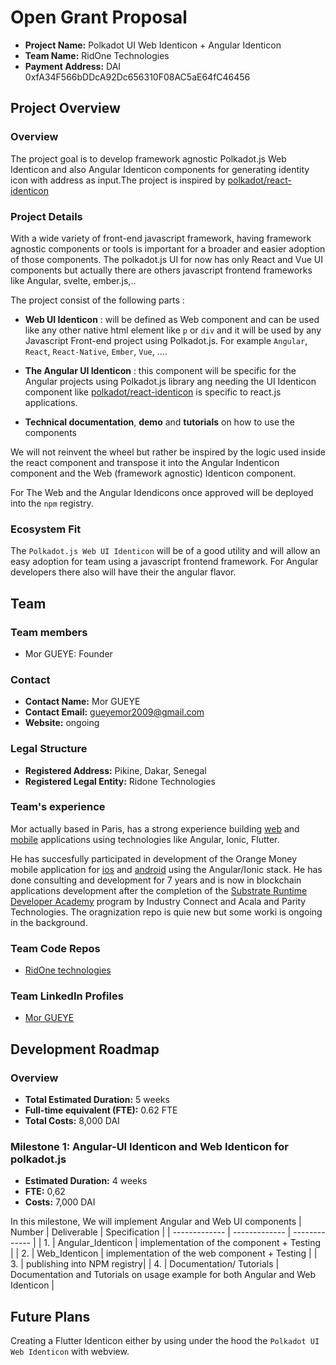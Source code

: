 # Open Grant Proposal
* **Project Name:** Polkadot UI Web Identicon + Angular Identicon
* **Team Name:** RidOne Technologies
* **Payment Address:** DAI  0xfA34F566bDDcA92Dc656310F08AC5aE64fC46456
## Project Overview 
### Overview

The project goal is to develop framework agnostic Polkadot.js Web Identicon and also Angular Identicon components for  generating identity icon with address as input.The project is inspired by [polkadot/react-identicon](https://www.npmjs.com/package/@polkadot/react-identicon)

### Project Details 

With a wide variety of front-end javascript framework, having framework agnostic components or tools is important for a broader and easier adoption of those components.
The polkadot.js UI for now has only React and Vue UI components but actually there are others javascript frontend frameworks like Angular, svelte, ember.js,..

The project consist of the following parts :

- **Web UI Identicon** : will be defined as Web component and can be used like any other native html element like  `p` or `div` and it  will be used by any Javascript Front-end project using Polkadot.js. For example `Angular`, `React`, `React-Native`, `Ember`, `Vue`, ....


- **The Angular UI Identicon** : this component will be specific for the Angular projects using Polkadot.js library ang needing the UI Identicon component like [polkadot/react-identicon](https://www.npmjs.com/package/@polkadot/react-identicon) is specific to react.js applications.

- **Technical documentation**, **demo**  and **tutorials** on how to use the components

We will not reinvent the wheel but rather be inspired by the logic used inside the react component and transpose it into the Angular Indenticon component and the Web (framework agnostic) Identicon component. 

For The Web and the Angular Idendicons once approved will be deployed into the `npm` registry.

### Ecosystem Fit 
The `Polkadot.js Web UI Identicon` will be of a good utility and will allow an easy adoption for team using a javascript frontend framework. For Angular developers there also will have their the angular flavor.

## Team 
### Team members
- Mor GUEYE: Founder
### Contact
* **Contact Name:** Mor GUEYE
* **Contact Email:** gueyemor2009@gmail.com
* **Website:** ongoing
### Legal Structure 
* **Registered Address:** Pikine, Dakar, Senegal
* **Registered Legal Entity:** Ridone Technologies
### Team's experience
Mor actually based in Paris, has a strong experience building [web](https://www.linkedin.com/in/mor-gueye-7659241a3/detail/overlay-view/urn:li:fsd_profileTreasuryMedia:(ACoAAC-oHT0Bsgb6uTTo3vFaGn_x3xd7077jBqA,1613649142392)/) and [mobile](https://www.linkedin.com/in/mor-gueye-7659241a3/detail/overlay-view/urn:li:fsd_profileTreasuryMedia:(ACoAAC-oHT0Bsgb6uTTo3vFaGn_x3xd7077jBqA,1613649240649)/) applications using technologies like Angular, Ionic, Flutter.

He has succesfully participated in development of the Orange Money mobile application 
for [ios](https://apps.apple.com/sn/app/orange-money-senegal/id1447224280) and [android](https://play.google.com/store/apps/details?id=com.orange.mobile.orangemoney&hl=fr&gl=US) using the Angular/Ionic stack.
He has done consulting and development for 7 years and is now in blockchain applications development after the completion of the [Substrate Runtime Developer Academy](https://www.industryconnect.org/substrate-runtime-developer-academy/) program by Industry Connect and Acala and Parity Technologies.
The oragnization repo is quie new but some worki is ongoing in the background.

### Team Code Repos
- [RidOne technologies](https://github.com/RidOne-technologies)
### Team LinkedIn Profiles
- [Mor GUEYE](https://www.linkedin.com/in/mor-gueye-7659241a3/)

## Development Roadmap 
### Overview
* **Total Estimated Duration:** 5 weeks
* **Full-time equivalent (FTE):** 0.62 FTE  
* **Total Costs:** 8,000 DAI

### Milestone 1: Angular-UI Identicon and Web Identicon for polkadot.js
* **Estimated Duration:** 4 weeks
* **FTE:**  0,62
* **Costs:** 7,000 DAI

In this milestone, We will implement Angular and Web  UI components
| Number | Deliverable | Specification |
| ------------- | ------------- | ------------- |
| 1. | Angular_Identicon | implementation of the component + Testing |
| 2. | Web_Identicon | implementation of the web component + Testing |
| 3. | publishing into NPM registry|
| 4. | Documentation/ Tutorials | Documentation and Tutorials on usage example for both Angular and Web Identicon |

## Future Plans
Creating a Flutter Identicon either by using under the hood the `Polkadot UI Web Identicon`  with  webview.
